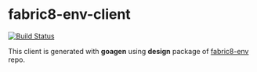 # fabric8-env-client

[![Build Status](https://ci.centos.org/buildStatus/icon?job=devtools-fabric8-env-client-build-master-update-downstream)](https://ci.centos.org/view/Devtools/job/devtools-fabric8-env-client-build-master-update-downstream/lastBuild/)

This client is generated with **goagen** using **design** package of [fabric8-env](https://github.com/fabric8-services/fabric8-cluster/tree/master/design) repo.
